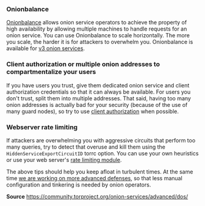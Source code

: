 ### Onionbalance

[Onionbalance](https://onionbalance-v3.readthedocs.io/en/latest/v3/tutorial-v3.html) allows onion service operators to achieve the property of high availability by allowing multiple machines to handle requests for an onion service.
You can use Onionbalance to scale horizontally.
The more you scale, the harder it is for attackers to overwhelm you.
Onionbalance is available for [v3 onion services](https://blog.torproject.org/cooking-onions-reclaiming-onionbalance).

### Client authorization or multiple onion addresses to compartmentalize your users

If you have users you trust, give them dedicated onion service and client authorization credentials so that it can always be available.
For users you don't trust, split them into multiple addresses.
That said, having too many onion addresses is actually bad for your security (because of the use of many guard nodes), so try to use [client authorization](https://community.torproject.org/onion-services/advanced/client-auth) when possible.

### Webserver rate limiting

If attackers are overwhelming you with aggressive circuits that perform too many queries, try to detect that overuse and kill them using the `HiddenServiceExportCircuitID` torrc option.
You can use your own heuristics or use your web server's [rate limiting module](https://www.nginx.com/blog/rate-limiting-nginx/).

The above tips should help you keep afloat in turbulent times.
At the same time [we are working on more advanced defenses](https://blog.torproject.org/stop-the-onion-denial), so that less manual configuration and tinkering is needed by onion operators.


**Source**
https://community.torproject.org/onion-services/advanced/dos/
